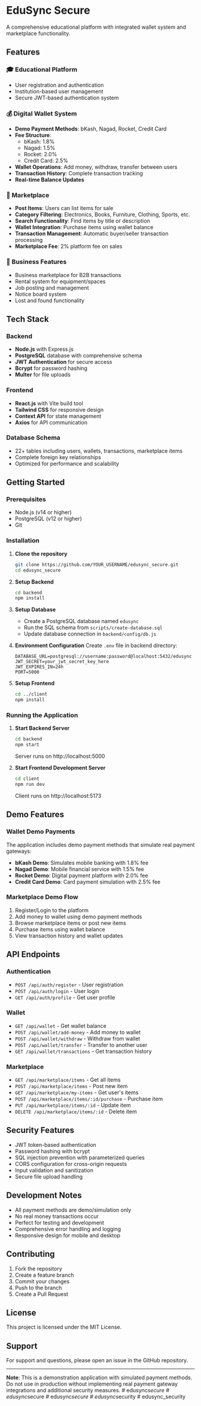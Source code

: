 # EduSync Secure

A comprehensive educational platform with integrated wallet system and marketplace functionality.

## Features

### 🎓 Educational Platform
- User registration and authentication
- Institution-based user management
- Secure JWT-based authentication system

### 💰 Digital Wallet System
- **Demo Payment Methods**: bKash, Nagad, Rocket, Credit Card
- **Fee Structure**: 
  - bKash: 1.8%
  - Nagad: 1.5%
  - Rocket: 2.0%
  - Credit Card: 2.5%
- **Wallet Operations**: Add money, withdraw, transfer between users
- **Transaction History**: Complete transaction tracking
- **Real-time Balance Updates**

### 🛒 Marketplace
- **Post Items**: Users can list items for sale
- **Category Filtering**: Electronics, Books, Furniture, Clothing, Sports, etc.
- **Search Functionality**: Find items by title or description
- **Wallet Integration**: Purchase items using wallet balance
- **Transaction Management**: Automatic buyer/seller transaction processing
- **Marketplace Fee**: 2% platform fee on sales

### 🏢 Business Features
- Business marketplace for B2B transactions
- Rental system for equipment/spaces
- Job posting and management
- Notice board system
- Lost and found functionality

## Tech Stack

### Backend
- **Node.js** with Express.js
- **PostgreSQL** database with comprehensive schema
- **JWT Authentication** for secure access
- **Bcrypt** for password hashing
- **Multer** for file uploads

### Frontend
- **React.js** with Vite build tool
- **Tailwind CSS** for responsive design
- **Context API** for state management
- **Axios** for API communication

### Database Schema
- 22+ tables including users, wallets, transactions, marketplace items
- Complete foreign key relationships
- Optimized for performance and scalability

## Getting Started

### Prerequisites
- Node.js (v14 or higher)
- PostgreSQL (v12 or higher)
- Git

### Installation

1. **Clone the repository**
   ```bash
   git clone https://github.com/YOUR_USERNAME/edusync_secure.git
   cd edusync_secure
   ```

2. **Setup Backend**
   ```bash
   cd backend
   npm install
   ```

3. **Setup Database**
   - Create a PostgreSQL database named `edusync`
   - Run the SQL schema from `scripts/create-database.sql`
   - Update database connection in `backend/config/db.js`

4. **Environment Configuration**
   Create `.env` file in backend directory:
   ```env
   DATABASE_URL=postgresql://username:password@localhost:5432/edusync
   JWT_SECRET=your_jwt_secret_key_here
   JWT_EXPIRES_IN=24h
   PORT=5000
   ```

5. **Setup Frontend**
   ```bash
   cd ../client
   npm install
   ```

### Running the Application

1. **Start Backend Server**
   ```bash
   cd backend
   npm start
   ```
   Server runs on http://localhost:5000

2. **Start Frontend Development Server**
   ```bash
   cd client
   npm run dev
   ```
   Client runs on http://localhost:5173

## Demo Features

### Wallet Demo Payments
The application includes demo payment methods that simulate real payment gateways:

- **bKash Demo**: Simulates mobile banking with 1.8% fee
- **Nagad Demo**: Mobile financial service with 1.5% fee  
- **Rocket Demo**: Digital payment platform with 2.0% fee
- **Credit Card Demo**: Card payment simulation with 2.5% fee

### Marketplace Demo Flow
1. Register/Login to the platform
2. Add money to wallet using demo payment methods
3. Browse marketplace items or post new items
4. Purchase items using wallet balance
5. View transaction history and wallet updates

## API Endpoints

### Authentication
- `POST /api/auth/register` - User registration
- `POST /api/auth/login` - User login
- `GET /api/auth/profile` - Get user profile

### Wallet
- `GET /api/wallet` - Get wallet balance
- `POST /api/wallet/add-money` - Add money to wallet
- `POST /api/wallet/withdraw` - Withdraw from wallet
- `POST /api/wallet/transfer` - Transfer to another user
- `GET /api/wallet/transactions` - Get transaction history

### Marketplace
- `GET /api/marketplace/items` - Get all items
- `POST /api/marketplace/items` - Post new item
- `GET /api/marketplace/my-items` - Get user's items
- `POST /api/marketplace/items/:id/purchase` - Purchase item
- `PUT /api/marketplace/items/:id` - Update item
- `DELETE /api/marketplace/items/:id` - Delete item

## Security Features

- JWT token-based authentication
- Password hashing with bcrypt
- SQL injection prevention with parameterized queries
- CORS configuration for cross-origin requests
- Input validation and sanitization
- Secure file upload handling

## Development Notes

- All payment methods are demo/simulation only
- No real money transactions occur
- Perfect for testing and development
- Comprehensive error handling and logging
- Responsive design for mobile and desktop

## Contributing

1. Fork the repository
2. Create a feature branch
3. Commit your changes
4. Push to the branch
5. Create a Pull Request

## License

This project is licensed under the MIT License.

## Support

For support and questions, please open an issue in the GitHub repository.

---

**Note**: This is a demonstration application with simulated payment methods. Do not use in production without implementing real payment gateway integrations and additional security measures.
#   e d u s y n c _ s e c u r e  
 #   e d u s y n c _ s e c u r e  
 #   e d u s y n c _ s e c u r e  
 #   e d u s y n c _ s e c u r i t y  
 #   e d u s y n c _ s e c u r i t y  
 